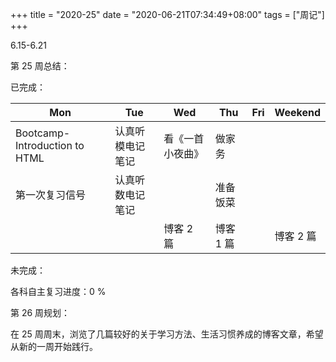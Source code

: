 +++
title = "2020-25"
date = "2020-06-21T07:34:49+08:00"
tags = ["周记"]
+++

6.15-6.21

第 25 周总结：

已完成：

| Mon                           | Tue              | Wed              | Thu       | Fri  | Weekend   |
| ----------------------------- | ---------------- | ---------------- | --------- | ---- | --------- |
| Bootcamp-Introduction to HTML | 认真听模电记笔记 | 看《一首小夜曲》 | 做家务    |      |           |
| 第一次复习信号                | 认真听数电记笔记 |                  | 准备饭菜  |      |           |
|                               |                  | 博客 2 篇        | 博客 1 篇 |      | 博客 2 篇 |

未完成：

各科自主复习进度：0 %

第 26 周规划：

在 25 周周末，浏览了几篇较好的关于学习方法、生活习惯养成的博客文章，希望从新的一周开始践行。
